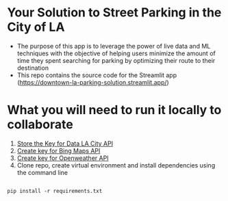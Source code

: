 # **Your Solution to Street Parking in the City of LA**

- The purpose of this app is to leverage the power of live data and ML techniques with the objective of helping users minimize the amount of time they spent searching for parking by optimizing their route to their destination
- This repo contains the source code for the Streamlit app (https://downtown-la-parking-solution.streamlit.app/)

# **What you will need to run it locally to collaborate**

1. <a href="https://data.lacity.org/Transportation/LADOT-Parking-Meter-Occupancy/e7h6-4a3e/about_data">Store the Key for Data LA City API</a>
2. <a href="https://www.microsoft.com/en-us/maps/bing-maps/choose-your-bing-maps-api">Create key for Bing Maps API</a>
3. <a href="[https://www.microsoft.com/en-us/maps/bing-maps/choose-your-bing-maps-api](https://openweathermap.org/api)">Create key for Openweather API</a>
4. Clone repo, create virtual environment and install dependencies using the command line
<pre>
<code>
pip install -r requirements.txt
</code>
</pre>




